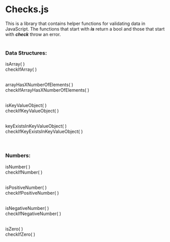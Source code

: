 # Checks.js
This is a library that contains helper functions for validating data in JavaScript. The functions that start with ***is*** return a bool and those that start with ***check*** throw an error.<br><br>

### Data Structures:
isArray( )<br>
checkIfArray( )<br><br>

arrayHasXNumberOfElements( )<br>
checkIfArrayHasXNumberOfElements( )<br><br>

isKeyValueObject( )<br>
checkIfKeyValueObject( )<br><br>

keyExistsInKeyValueObject( )<br>
checkIfKeyExistsInKeyValueObject( )<br><br><br>



### Numbers:
isNumber( )<br>
checkIfNumber( )<br><br>

isPositiveNumber( )<br>
checkIfPositiveNumber( )<br><br>

isNegativeNumber( )<br>
checkIfNegativeNumber( )<br><br>

isZero( )<br>
checkIfZero( )<br><br>
